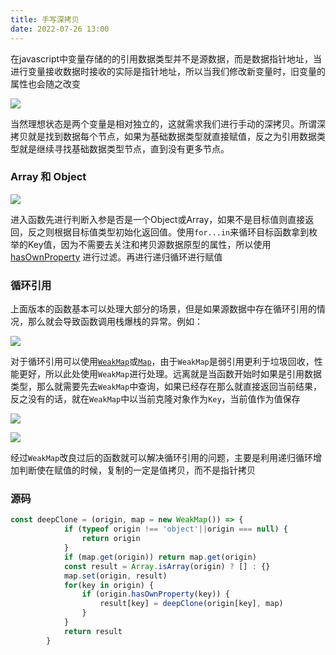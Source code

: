 ```yaml
---
title: 手写深拷贝
date: 2022-07-26 13:00
---
```

在javascript中变量存储的的引用数据类型并不是源数据，而是数据指针地址，当进行变量接收数据时接收的实际是指针地址，所以当我们修改新变量时，旧变量的属性也会随之改变

![](https://image.liuyongzhi.cn/images/deepClone-init.png)

当然理想状态是两个变量是相对独立的，这就需求我们进行手动的深拷贝。所谓深拷贝就是找到数据每个节点，如果为基础数据类型就直接赋值，反之为引用数据类型就是继续寻找基础数据类型节点，直到没有更多节点。

### Array 和 Object

![](https://image.liuyongzhi.cn/images/deepClone-Array%3AObject.png)

进入函数先进行判断入参是否是一个Object或Array，如果不是目标值则直接返回，反之则根据目标值类型初始化返回值。使用`for...in`来循环目标函数拿到枚举的Key值，因为不需要去关注和拷贝源数据原型的属性，所以使用 [hasOwnProperty](https://developer.mozilla.org/zh-CN/docs/Web/JavaScript/Reference/Global_Objects/Object/hasOwnProperty) 进行过滤。再进行递归循环进行赋值

### 循环引用

上面版本的函数基本可以处理大部分的场景，但是如果源数据中存在循环引用的情况，那么就会导致函数调用栈爆栈的异常。例如：

![](https://image.liuyongzhi.cn/images/deepClone-Maximum.png)

对于循环引用可以使用[`WeakMap`](https://developer.mozilla.org/zh-CN/docs/Web/JavaScript/Reference/Global_Objects/WeakMap)或[`Map`](https://developer.mozilla.org/zh-CN/docs/Web/JavaScript/Reference/Global_Objects/Map)，由于`WeakMap`是弱引用更利于垃圾回收，性能更好，所以此处使用`WeakMap`进行处理。远离就是当函数开始时如果是引用数据类型，那么就需要先去`WeakMap`中查询，如果已经存在那么就直接返回当前结果，反之没有的话，就在`WeakMap`中以当前克隆对象作为`Key`，当前值作为值保存

![](https://image.liuyongzhi.cn/images/deepCLone-latest.png)

![](https://image.liuyongzhi.cn/images/deepClone-result.png)

经过`WeakMap`改良过后的函数就可以解决循环引用的问题，主要是利用递归循环增加判断使在赋值的时候，复制的一定是值拷贝，而不是指针拷贝

### 源码

```js
const deepClone = (origin, map = new WeakMap()) => {
            if (typeof origin !== 'object'||origin === null) {
                return origin
            }
            if (map.get(origin)) return map.get(origin)
            const result = Array.isArray(origin) ? [] : {}
            map.set(origin, result)
            for(key in origin) {
                if (origin.hasOwnProperty(key)) {
                    result[key] = deepClone(origin[key], map)
                }
            }
            return result
        }
```

